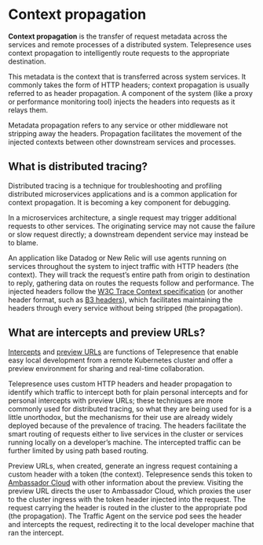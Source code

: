 # Context propagation

**Context propagation** is the transfer of request metadata across the services and remote processes of a distributed system. Telepresence uses context propagation to intelligently route requests to the appropriate destination.

This metadata is the context that is transferred across system services. It commonly takes the form of HTTP headers; context propagation is usually referred to as header propagation. A component of the system (like a proxy or performance monitoring tool) injects the headers into requests as it relays them.

Metadata propagation refers to any service or other middleware not stripping away the headers. Propagation facilitates the movement of the injected contexts between other downstream services and processes.


## What is distributed tracing?

Distributed tracing is a technique for troubleshooting and profiling distributed microservices applications and is a common application for context propagation. It is becoming a key component for debugging.

In a microservices architecture, a single request may trigger additional requests to other services. The originating service may not cause the failure or slow request directly; a downstream dependent service may instead be to blame.

An application like Datadog or New Relic will use agents running on services throughout the system to inject traffic with HTTP headers (the context). They will track the request’s entire path from origin to destination to reply, gathering data on routes the requests follow and performance. The injected headers follow the [W3C Trace Context specification](https://www.w3.org/TR/trace-context/) (or another header format, such as [B3 headers](https://github.com/openzipkin/b3-propagation)), which facilitates maintaining the headers through every service without being stripped (the propagation).


## What are intercepts and preview URLs?

[Intercepts](../../reference/intercepts) and [preview
URLs](../../howtos/preview-urls/) are functions of Telepresence that
enable easy local development from a remote Kubernetes cluster and
offer a preview environment for sharing and real-time collaboration.

Telepresence uses custom HTTP headers and header propagation to
identify which traffic to intercept both for plain personal intercepts
and for personal intercepts with preview URLs; these techniques are
more commonly used for distributed tracing, so what they are being
used for is a little unorthodox, but the mechanisms for their use are
already widely deployed because of the prevalence of tracing.  The
headers facilitate the smart routing of requests either to live
services in the cluster or services running locally on a developer’s
machine. The intercepted traffic can be further limited by using path
based routing.

Preview URLs, when created, generate an ingress request containing a custom header with a token (the context). Telepresence sends this token to [Ambassador Cloud](https://app.getambassador.io) with other information about the preview. Visiting the preview URL directs the user to Ambassador Cloud, which proxies the user to the cluster ingress with the token header injected into the request. The request carrying the header is routed in the cluster to the appropriate pod (the propagation). The Traffic Agent on the service pod sees the header and intercepts the request, redirecting it to the local developer machine that ran the intercept.
